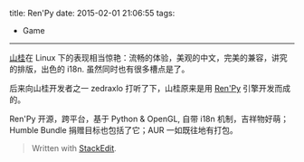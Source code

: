 title: Ren'Py
date: 2015-02-01 21:06:55
tags:
- Game
---

[山桂](http://store.steampowered.com/app/307050/none?l=tchinese)在 Linux 下的表现相当惊艳：流畅的体验，美观的中文，完美的兼容，讲究的排版，出色的 i18n. 虽然同时也有很多槽点是了。

后来向山桂开发者之一 zedraxlo 打听了下，山桂原来是用 [Ren'Py](http://www.renpy.org) 引擎开发而成的。

Ren'Py 开源，跨平台，基于 Python & OpenGL, 自带 i18n 机制，吉祥物好萌；Humble Bundle 捐赠目标也包括了它；AUR 一如既往地有打包。


> Written with [StackEdit](https://stackedit.io/).
